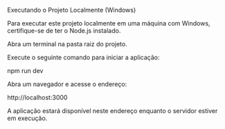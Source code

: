Executando o Projeto Localmente (Windows)

Para executar este projeto localmente em uma máquina com Windows, certifique-se de ter o Node.js instalado.

Abra um terminal na pasta raiz do projeto.

Execute o seguinte comando para iniciar a aplicação:

npm run dev


Abra um navegador e acesse o endereço:

http://localhost:3000


A aplicação estará disponível neste endereço enquanto o servidor estiver em execução.
